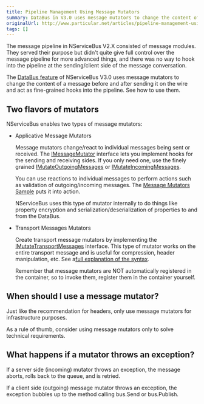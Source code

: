 ```yaml
---
title: Pipeline Management Using Message Mutators
summary: DataBus in V3.0 uses message mutators to change the content of a message and acts as fine-grained hooks into the pipeline.
originalUrl: http://www.particular.net/articles/pipeline-management-using-message-mutators
tags: []
---
```


The message pipeline in NServiceBus V2.X consisted of message modules. They served their purpose but didn't quite give full control over the message pipeline for more advanced things, and there was no way to hook into the pipeline at the sending/client side of the message conversation.

The [DataBus feature](attachments-databus-sample.md) of NServiceBus V3.0 uses message mutators to change the content of a message before and after sending it on the wire and act as fine-grained hooks into the pipeline. See how to use them.

Two flavors of mutators
-----------------------

NServiceBus enables two types of message mutators:

-   Applicative Message Mutators

    Message mutators change/react to individual messages being sent or
    received. The
    [IMessageMutator](https://github.com/NServiceBus/NServiceBus/blob/master/src/messagemutator/NServiceBus.MessageMutator/IMessageMutator.cs)
    interface lets you implement hooks for the sending and receiving
    sides. If you only need one, use the finely grained
    [IMutateOutgoingMessages](https://github.com/NServiceBus/NServiceBus/blob/master/src/messagemutator/NServiceBus.MessageMutator/IMessageMutator.cs)
    or
    [IMutateIncomingMessages](https://github.com/NServiceBus/NServiceBus/blob/master/src/messagemutator/NServiceBus.MessageMutator/IMessageMutator.cs).

     You can use reactions to individual messages to perform actions
    such as validation of outgoing/incoming messages. The [Message
    Mutators Sample](nservicebus-message-mutators-sample.md) puts it into
    action.

     NServiceBus uses this type of mutator internally to do things like
    property encryption and serialization/deserialization of properties
    to and from the DataBus.

-   Transport Messages Mutators

    Create transport message mutators by implementing the
    [IMutateTransportMessages](https://github.com/NServiceBus/NServiceBus/blob/master/src/messagemutator/NServiceBus.MessageMutator/IMutateTransportMessages.cs)
    interface. This type of mutator works on the entire transport
    message and is useful for compression, header manipulation, etc. See
    a[full explanation of the
    syntax](nservicebus-message-mutators-sample.md).

     Remember that message mutators are NOT automatically registered in
    the container, so to invoke them, register them in the container
    yourself.

When should I use a message mutator?
------------------------------------

Just like the recommendation for headers, only use message mutators for infrastructure purposes.

As a rule of thumb, consider using message mutators only to solve technical requirements.

What happens if a mutator throws an exception?
----------------------------------------------

If a server side (incoming) mutator throws an exception, the message aborts, rolls back to the queue, and is retried.

If a client side (outgoing) message mutator throws an exception, the exception bubbles up to the method calling bus.Send or bus.Publish.

